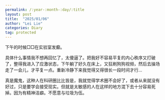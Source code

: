 ```yaml
---
permalink: /:year-:month-:day/:title
layout: post
title:  "2025/01/06"
author: "Lei Lie"
categories: Diary
tag: protected
---
```


下午的时候□□在实验室发癫。

具体什么事情我不想再回忆了，太傻逼了。把我好不容易平复的内心秩序又打破了，整得我进入了应激状态，下午躺了好久在床上，又狂刷狗狗视频，然后去操场走了一会儿，才平复一点。重新冷静下来我觉得又得很长一段时间才行…

真是魔鬼，这种人在科研圈比比皆是，我就觉得学术圈不会好了，或者从来就没有好过，只是要学会接受现实。但就是太敏感的人在这样的地方混下去十分容易死掉。因为有精神洁癖。不愿意与垃圾为伍。